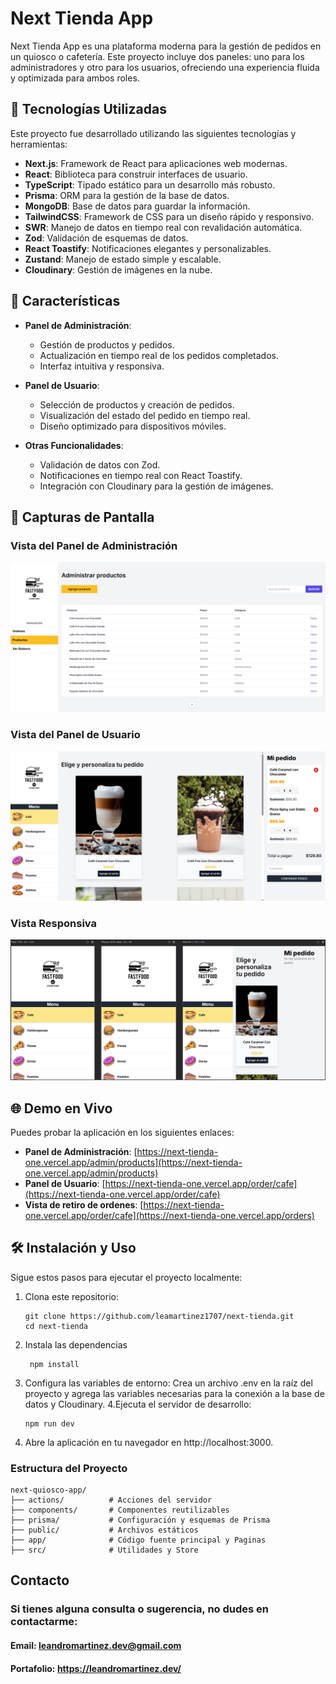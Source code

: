 # Next Tienda App

Next Tienda App es una plataforma moderna para la gestión de pedidos en un quiosco o cafetería. Este proyecto incluye dos paneles: uno para los administradores y otro para los usuarios, ofreciendo una experiencia fluida y optimizada para ambos roles.

## 🚀 Tecnologías Utilizadas

Este proyecto fue desarrollado utilizando las siguientes tecnologías y herramientas:

- **Next.js**: Framework de React para aplicaciones web modernas.
- **React**: Biblioteca para construir interfaces de usuario.
- **TypeScript**: Tipado estático para un desarrollo más robusto.
- **Prisma**: ORM para la gestión de la base de datos.
- **MongoDB**: Base de datos para guardar la información.
- **TailwindCSS**: Framework de CSS para un diseño rápido y responsivo.
- **SWR**: Manejo de datos en tiempo real con revalidación automática.
- **Zod**: Validación de esquemas de datos.
- **React Toastify**: Notificaciones elegantes y personalizables.
- **Zustand**: Manejo de estado simple y escalable.
- **Cloudinary**: Gestión de imágenes en la nube.

## 🌟 Características

- **Panel de Administración**:
  - Gestión de productos y pedidos.
  - Actualización en tiempo real de los pedidos completados.
  - Interfaz intuitiva y responsiva.

- **Panel de Usuario**:
  - Selección de productos y creación de pedidos.
  - Visualización del estado del pedido en tiempo real.
  - Diseño optimizado para dispositivos móviles.

- **Otras Funcionalidades**:
  - Validación de datos con Zod.
  - Notificaciones en tiempo real con React Toastify.
  - Integración con Cloudinary para la gestión de imágenes.

## 📸 Capturas de Pantalla

### Vista del Panel de Administración

<div align="center">
  <img src="public/assets/nextquiosco_2.png" alt="Captura de pantalla de la web" style="max-width: 100%; width: 600px;">
</div>

### Vista del Panel de Usuario

<div align="center">
  <img src="public/assets/nextquiosco_3.png" alt="Captura de pantalla de la web" style="max-width: 100%; width: 600px;">
</div>

### Vista Responsiva

<div align="center">
  <img src="public/assets/nextquiosco_1.png" alt="Captura de pantalla de la web" style="max-width: 100%; width: 600px;">
</div>

## 🌐 Demo en Vivo

Puedes probar la aplicación en los siguientes enlaces:

- **Panel de Administración**: [https://next-tienda-one.vercel.app/admin/products](https://next-tienda-one.vercel.app/admin/products)
- **Panel de Usuario**: [https://next-tienda-one.vercel.app/order/cafe](https://next-tienda-one.vercel.app/order/cafe)
- **Vista de retiro de ordenes**: [https://next-tienda-one.vercel.app/order/cafe](https://next-tienda-one.vercel.app/orders)

## 🛠️ Instalación y Uso

Sigue estos pasos para ejecutar el proyecto localmente:

1. Clona este repositorio:
   ```
   git clone https://github.com/leamartinez1707/next-tienda.git
   cd next-tienda
   ```
2. Instala las dependencias
   ```
    npm install
   ```
3. Configura las variables de entorno: Crea un archivo .env en la raíz del proyecto y agrega las variables necesarias para la conexión a la base de datos y Cloudinary.
4.Ejecuta el servidor de desarrollo:
    ```
    npm run dev
    ```
5. Abre la aplicación en tu navegador en http://localhost:3000.

### Estructura del Proyecto
    
    next-quiosco-app/
    ├── actions/          # Acciones del servidor
    ├── components/       # Componentes reutilizables
    ├── prisma/           # Configuración y esquemas de Prisma
    ├── public/           # Archivos estáticos
    ├── app/              # Código fuente principal y Paginas
    ├── src/              # Utilidades y Store
    
## Contacto

### Si tienes alguna consulta o sugerencia, no dudes en contactarme:

#### Email: leandromartinez.dev@gmail.com
#### Portafolio: https://leandromartinez.dev/